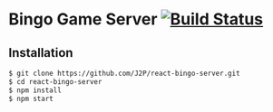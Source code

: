 # Bingo Game Server [![Build Status](https://travis-ci.org/J2P/react-bingo-server.svg?branch=master)](https://travis-ci.org/J2P/react-bingo-server)

## Installation

``` bash
$ git clone https://github.com/J2P/react-bingo-server.git
$ cd react-bingo-server
$ npm install
$ npm start
```
